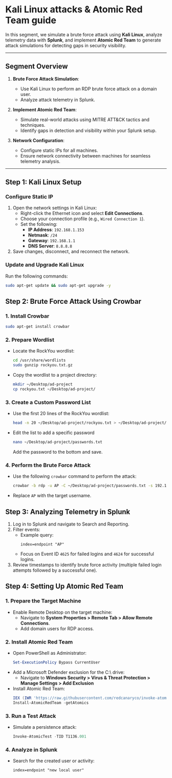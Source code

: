 # Kali Linux attacks & Atomic Red Team guide

In this segment, we simulate a brute force attack using **Kali Linux**, analyze telemetry data with **Splunk**, and implement **Atomic Red Team** to generate attack simulations for detecting gaps in security visibility.

---

## **Segment Overview**

1. **Brute Force Attack Simulation**:
   - Use Kali Linux to perform an RDP brute force attack on a domain user.
   - Analyze attack telemetry in Splunk.

2. **Implement Atomic Red Team**:
   - Simulate real-world attacks using MITRE ATT&CK tactics and techniques.
   - Identify gaps in detection and visibility within your Splunk setup.

3. **Network Configuration**:
   - Configure static IPs for all machines.
   - Ensure network connectivity between machines for seamless telemetry analysis.

---

## **Step 1: Kali Linux Setup**

### **Configure Static IP**
1. Open the network settings in Kali Linux:
   - Right-click the Ethernet icon and select **Edit Connections**.
   - Choose your connection profile (e.g., `Wired Connection 1`).
   - Set the following:
     - **IP Address**: `192.168.1.153`
     - **Netmask**: `/24`
     - **Gateway**: `192.168.1.1`
     - **DNS Server**: `8.8.8.8`
2. Save changes, disconnect, and reconnect the network.

### **Update and Upgrade Kali Linux**
Run the following commands:
```bash
sudo apt-get update && sudo apt-get upgrade -y
```

## **Step 2: Brute Force Attack Using Crowbar**

### **1. Install Crowbar**
```bash
sudo apt-get install crowbar
```

### **2. Prepare Wordlist**
- Locate the RockYou wordlist:
  ```bash
  cd /usr/share/wordlists
  sudo gunzip rockyou.txt.gz
  ```
- Copy the wordlist to a project directory:
  ```bash
  mkdir ~/Desktop/ad-project
  cp rockyou.txt ~/Desktop/ad-project/
  ```

### **3. Create a Custom Password List**
- Use the first 20 lines of the RockYou wordlist:
  ```bash
  head -n 20 ~/Desktop/ad-project/rockyou.txt > ~/Desktop/ad-project/passwords.txt
  ```
- Edit the list to add a specific password
   ```bash
  nano ~/Desktop/ad-project/passwords.txt
  ```
  Add the password to the bottom and save.

### **4. Perform the Brute Force Attack**
- Use the following `crowbar` command to perform the attack:
  ```bash
  crowbar -b rdp -u AP -C ~/Desktop/ad-project/passwords.txt -s 192.168.1.194/32
  ```
- Replace `AP` with the target username.

## **Step 3: Analyzing Telemetry in Splunk**
1. Log in to Splunk and navigate to Search and Reporting.
2. Filter events:
    - Example query:
      ```spl
      index=endpoint "AP"
      ```
    - Focus on Event ID `4625` for failed logins and `4624` for successful logins.
3. Review timestamps to identify brute force activity (multiple failed login attempts followed by a successful one).

## **Step 4: Setting Up Atomic Red Team**

### **1. Prepare the Target Machine**
  - Enable Remote Desktop on the target machine:
      - Navigate to **System Properties > Remote Tab > Allow Remote Connections**.
      - Add domain users for RDP access.

### **2. Install Atomic Red Team**
  - Open PowerShell as Administrator:
    ```powershell
    Set-ExecutionPolicy Bypass CurrentUser
    ```
  - Add a Microsoft Defender exclusion for the C:\ drive:
      - Navigate to **Windows Security > Virus & Threat Protection > Manage Settings > Add Exclusion**
  - Install Atomic Red Team:
    ```powershell
    IEX (IWR 'https://raw.githubusercontent.com/redcanaryco/invoke-atomicredteam/master/install-atomicredteam.ps1' -UseBasicParsing);
    Install-AtomicRedTeam -getAtomics
    ```

### **3. Run a Test Attack**
  - Simulate a persistence attack:
    ```powershell
    Invoke-AtomicTest -TID T1136.001
    ```
### **4. Analyze in Splunk**
  - Search for the created user or activity:
    ```spl
    index=endpoint "new local user"
    ```
